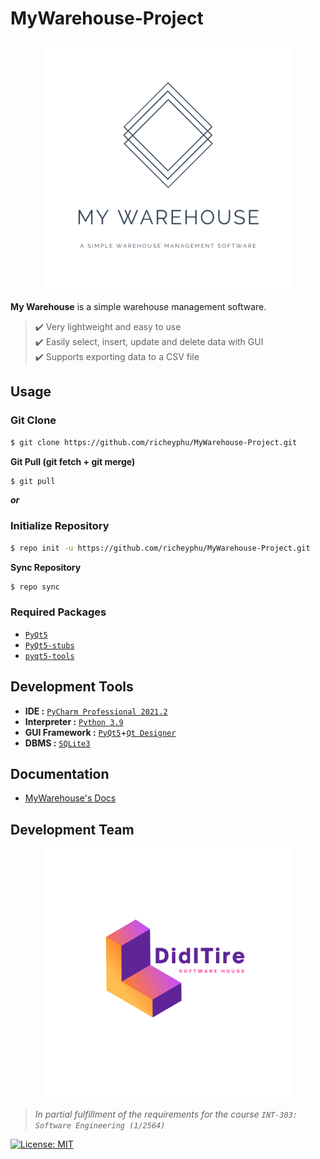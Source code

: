 # MyWarehouse-Project

<div align="center">
<img width="400" height="400" src="docs/img/MyWarehouse-2.png" alt="My Warehouse Logo">
</div>

**My Warehouse** is a simple warehouse management software.  
> :heavy_check_mark: Very lightweight and easy to use  
> :heavy_check_mark: Easily select, insert, update and delete data with GUI  
> :heavy_check_mark: Supports exporting data to a CSV file  


## Usage

### Git Clone
```bash 
$ git clone https://github.com/richeyphu/MyWarehouse-Project.git
```
**Git Pull (git fetch + git merge)**
```bash 
$ git pull
```
***or***
### Initialize Repository
```bash
$ repo init -u https://github.com/richeyphu/MyWarehouse-Project.git
```
**Sync Repository**
```bash
$ repo sync
```


### Required Packages
- [`PyQt5`](https://pypi.org/project/PyQt5/)
- [`PyQt5-stubs`](https://pypi.org/project/PyQt5-stubs/)
- [`pyqt5-tools`](https://pypi.org/project/pyqt5-tools/)


## Development Tools
* **IDE :** [`PyCharm Professional 2021.2`](https://www.jetbrains.com/pycharm/)
* **Interpreter :** [`Python 3.9`](https://www.python.org/downloads/release/python-390/)
* **GUI Framework :** [`PyQt5`](https://pypi.org/project/PyQt5/)+[`Qt Designer`](https://build-system.fman.io/qt-designer-download)
* **DBMS :** [`SQLite3`](https://www.sqlite.org/)


## Documentation
- [MyWarehouse's Docs](https://richeyphu.github.io/MyWarehouse-Project/)

## Development Team
<div align="center">
<img width="400" height="400" src="docs/img/DidITire-1.png" alt="DidITire Logo">
</div>


>*In partial fulfillment of the requirements for the course `INT-303: Software Engineering (1/2564)`*


[![License: MIT](https://img.shields.io/badge/license-MIT-blue?style=flat-square)](LICENSE)
